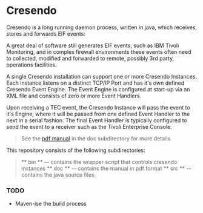 # Cresendo

Cresendo is a long running daemon process, written in java, which
receives, stores and forwards EIF events:

A great deal of software still generates EIF events, such as IBM
Tivoli Monitoring, and in complex firewall environments these events
often need to collected, modified and forwarded to remote, possibly
3rd party, operations facilities.

A single Cresendo installation can support one or more Cresendo
Instances. Each instance listens on a distinct TCP/IP Port and has
it's own defined Cresendo Event Engine. The Event Engine is configured
at start-up via an XML file and consists of zero or more Event
Handlers.

Upon receiving a TEC event, the Cresendo Instance will pass the event
to it's Engine, where it will be passed from one defined Event Handler
to the next in a serial fashion. The final Event Handler is typically
configured to send the event to a receiver such as the Tivoli
Enterprise Console.

  > See the [pdf manual](doc/cresendo-1.1-manual-20080704.pdf) in the
    doc subdirectory for more details.

This repository consists of the following subdirectories:

  > ** bin ** -- contains the wrapper script that controls cresendo instances
  > ** doc ** -- contains the manual in pdf format
  > ** src ** -- contains the java source files

### TODO

  - Maven-ise the build process

